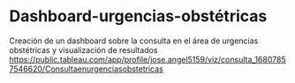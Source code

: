 # Dashboard-urgencias-obstétricas
Creación de un dashboard sobre la consulta en el área de urgencias obstétricas y visualización de resultados
https://public.tableau.com/app/profile/jose.angel5159/viz/consulta_16807857546620/Consultaenurgenciasobstetricas
